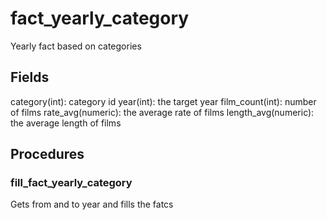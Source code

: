 # fact_yearly_category

Yearly fact based on categories

## Fields

category(int): category id
year(int): the target year
film_count(int): number of films
rate_avg(numeric): the average rate of films
length_avg(numeric): the average length of films

## Procedures

### fill_fact_yearly_category

Gets from and to year and fills the fatcs
